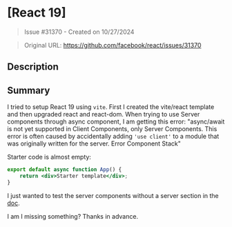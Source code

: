 # [React 19]

> Issue #31370 - Created on 10/27/2024

> Original URL: https://github.com/facebook/react/issues/31370

## Description

## Summary

I tried to setup React 19 using `vite`. First I created the vite/react template and then upgraded react and react-dom.
When trying to use Server components through async component, I am getting this error: "async/await is not yet supported in Client Components, only Server Components. This error is often caused by accidentally adding `'use client'` to a module that was originally written for the server. Error Component Stack"

Starter code is almost empty:
```jsx
export default async function App() {
    return <div>Starter template</div>;
}
```
I just wanted to test the server components without a server section in the [doc](https://react.dev/reference/rsc/server-components#server-components-without-a-server).

I am I missing something?
Thanks in advance.
